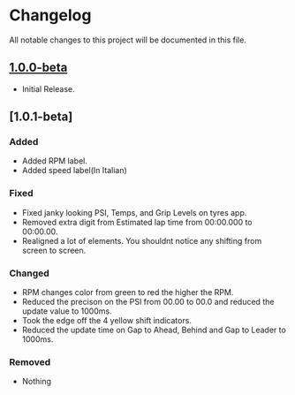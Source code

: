 # Changelog

All notable changes to this project will be documented in this file.

## [1.0.0-beta]

- Initial Release.

## [1.0.1-beta]

### Added

- Added RPM label.
- Added speed label(In Italian)

### Fixed

- Fixed janky looking PSI, Temps, and Grip Levels on tyres app.
- Removed extra digit from Estimated lap time from 00:00.000 to 00:00.00.
- Realigned a lot of elements. You shouldnt notice any shifting from screen to screen. 

### Changed

- RPM changes color from green to red the higher the RPM.
- Reduced the precison on the PSI from 00.00 to 00.0 and reduced the update value to 1000ms.
- Took the edge off the 4 yellow shift indicators.
- Reduced the update time on Gap to Ahead, Behind and Gap to Leader to 1000ms.

### Removed

- Nothing


[1.0.0-beta]: https://github.com/lerontonge/Mission-Data-Dash-for-AC-ACC-AM2/releases/tag/v1.0.0-beta